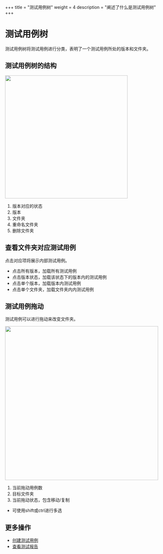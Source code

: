 +++
title = "测试用例树"
weight = 4
description = "阐述了什么是测试用例树"
+++

# 测试用例树

测试用例树将测试用例进行分类，表明了一个测试用例所处的版本和文件夹。

## 测试用例树的结构
<img src="/img/docs/user-guide/test-management/issue-tree/tree-shape.png" width="400" />

1. 版本对应的状态
1. 版本
1. 文件夹
2. 重命名文件夹
2. 删除文件夹


## 查看文件夹对应测试用例

点击对应项将展示内部测试用例。

- 点击所有版本，加载所有测试用例
- 点击版本状态，加载该状态下的版本内的测试用例
- 点击单个版本，加载版本内测试用例
- 点击单个文件夹，加载文件夹内内测试用例

## 测试用例拖动

测试用例可以进行拖动来改变文件夹。

<img src="/img/docs/user-guide/test-management/issue-tree/issue-drag.png" width="500" />

1. 当前拖动用例数
3. 目标文件夹
4. 当前拖动状态，包含移动/复制

- 可使用shift或ctrl进行多选

## 更多操作

- [创建测试用例](../create-case)
- [查看测试报告](../../../report/test-report/)